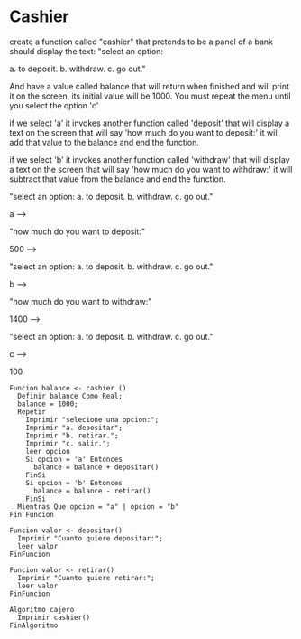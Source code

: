 # Cashier

create a function called "cashier" that pretends to be a panel of a bank should display the text: "select an option:

a. to deposit. 
b. withdraw.
c. go out."

And have a value called balance that will return when finished and will print it on the screen, its initial value will be 1000. You must repeat the menu until you select the option 'c'

if we select 'a' it invokes another function called 'deposit' that will display a text on the screen that will say 'how much do you want to deposit:' it will add that value to the balance and end the function.

if we select 'b' it invokes another function called 'withdraw' that will display a text on the screen that will say 'how much do you want to withdraw:' it will subtract that value from the balance and end the function.

"select an option: a. to deposit. b. withdraw. c. go out."

a -->

"how much do you want to deposit:"

500 -->

"select an option: a. to deposit. b. withdraw. c. go out."

b -->

"how much do you want to withdraw:"

1400 -->

"select an option: a. to deposit. b. withdraw. c. go out."

c -->

100


    Funcion balance <- cashier ()
      Definir balance Como Real;
      balance = 1000;
      Repetir
        Imprimir "selecione una opcion:";
        Imprimir "a. depositar";
        Imprimir "b. retirar.";
        Imprimir "c. salir.";
        leer opcion
        Si opcion = 'a' Entonces
          balance = balance + depositar()
        FinSi
        Si opcion = 'b' Entonces
          balance = balance - retirar()
        FinSi
      Mientras Que opcion = "a" | opcion = "b"
    Fin Funcion

    Funcion valor <- depositar()
      Imprimir "Cuanto quiere depositar:";
      leer valor
    FinFuncion

    Funcion valor <- retirar()
      Imprimir "Cuanto quiere retirar:";
      leer valor
    FinFuncion

    Algoritmo cajero
      Imprimir cashier()
    FinAlgoritmo
